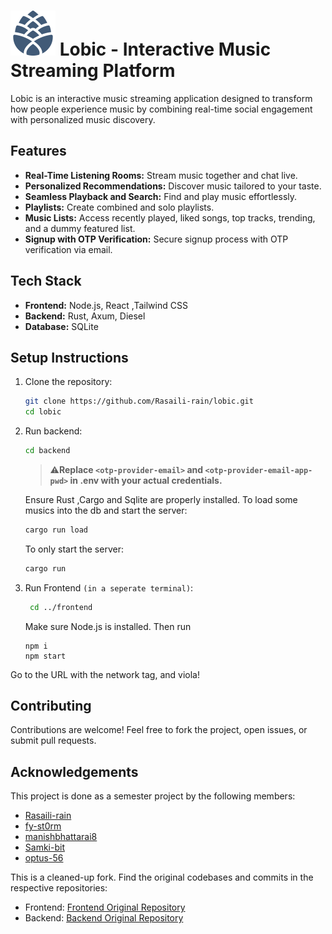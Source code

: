 # ![](frontend/public/navbar/LobicLogo.svg) Lobic - Interactive Music Streaming Platform

Lobic is an interactive music streaming application designed to transform how people experience music by combining real-time social engagement with personalized music discovery.

## Features
- **Real-Time Listening Rooms:** Stream music together and chat live.
- **Personalized Recommendations:** Discover music tailored to your taste.
- **Seamless Playback and Search:** Find and play music effortlessly.
- **Playlists:** Create combined and solo playlists.
- **Music Lists:** Access recently played, liked songs, top tracks, trending, and a dummy featured list.
- **Signup with OTP Verification:** Secure signup process with OTP verification via email.

## Tech Stack
- **Frontend:** Node.js, React ,Tailwind CSS
- **Backend:** Rust, Axum, Diesel
- **Database:** SQLite 

## Setup Instructions
1. Clone the repository:
   ```bash
   git clone https://github.com/Rasaili-rain/lobic.git
   cd lobic
   ```
2. Run backend:
   ```bash
   cd backend
   ```
      >⚠️**Replace `<otp-provider-email>` and `<otp-provider-email-app-pwd>` in .env with your actual credentials.**

   Ensure Rust ,Cargo and Sqlite are properly installed.
   To load some musics into the db and start the server:
   ```bash
   cargo run load 
   ```

   To only start the server:
    ```bash
   cargo run   
   ```


3. Run Frontend `(in a seperate terminal)`:
   ```bash 
	cd ../frontend
   ```
	Make sure Node.js is installed. Then run

	```
	npm i
	npm start
   ```
  Go to the URL with the network tag, and viola!

## Contributing
Contributions are welcome! Feel free to fork the project, open issues, or submit pull requests.


## Acknowledgements
This project is done as a semester project by the following members:
- [Rasaili-rain](https://github.com/Rasaili-rain)  
- [fy-st0rm](https://github.com/fy-st0rm)
- [manishbhattarai8](https://github.com/manishbhattarai8)
- [Samki-bit](https://github.com/Samki-bit)
- [optus-56](https://github.com/optus-56)

This is a cleaned-up fork. Find the original codebases and commits in the respective repositories:
- Frontend: [Frontend Original Repository](https://github.com/fy-st0rm/Lobic)
- Backend: [Backend Original Repository](https://github.com/Rasaili-rain/Lobic-backend)